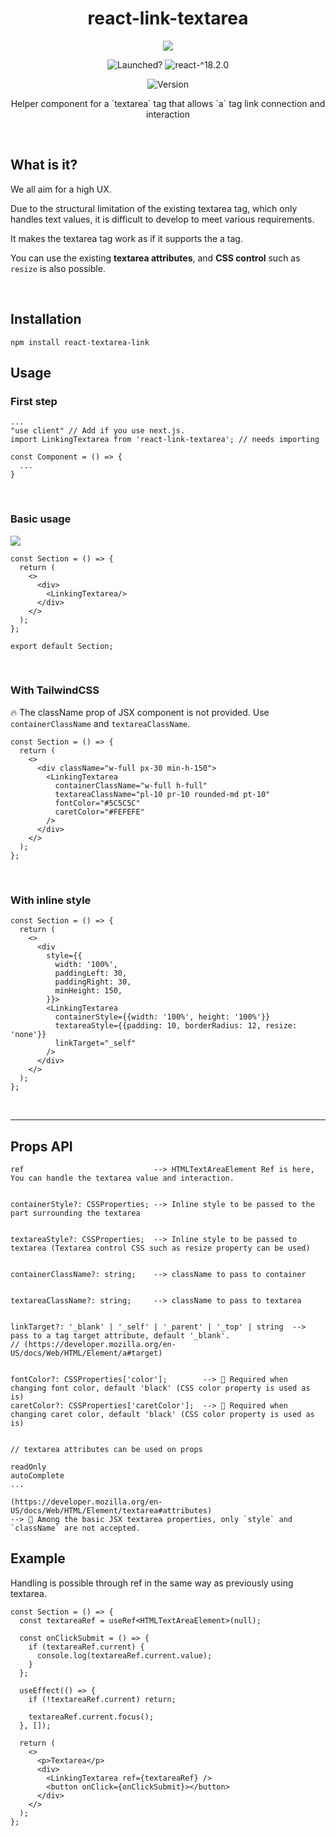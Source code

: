 <h1 align="center">react-link-textarea</h1>
  
<p align="center">
<img src="https://github.com/Hal-ang/react-link-textarea/assets/68503014/c1a279f1-bb73-425d-a50e-718325c16657" />

<p align="center">
<img alt="Launched?" src="https://img.shields.io/badge/typescript-yes-green.svg" />
<img alt="react-^18.2.0" src="https://img.shields.io/badge/react-^18.2.0-3f72af" />
</p>

<p align="center">
<img alt="Version" src="https://img.shields.io/badge/version-v1.1.3-blue.svg?cacheSeconds=2592000" />

<br>
<p align="center">Helper component for a `textarea` tag that allows `a` tag link connection and interaction</p>

<br>

## What is it?

We all aim for a high UX.

Due to the structural limitation of the existing textarea tag, which only handles text values, it is difficult to develop to meet various requirements.

It makes the textarea tag work as if it supports the a tag.

You can use the existing **textarea attributes**, and **CSS control** such as `resize` is also possible.

<br>

## Installation

```
npm install react-textarea-link
```

## Usage

### First step

```JSX
...
"use client" // Add if you use next.js.
import LinkingTextarea from 'react-link-textarea'; // needs importing

const Component = () => {
  ...
}
```

<br>

### Basic usage

<img src="https://github.com/codestates/soundWave_Server/assets/68503014/4739a9fc-e97e-4bbf-a0da-702509f7a33a"/>

<br>

```JSX
const Section = () => {
  return (
    <>
      <div>
        <LinkingTextarea/>
      </div>
    </>
  );
};

export default Section;
```

<br>

### With TailwindCSS

🔥 The className prop of JSX component is not provided.
Use `containerClassName` and `textareaClassName`.

```JSX
const Section = () => {
  return (
    <>
      <div className="w-full px-30 min-h-150">
        <LinkingTextarea
          containerClassName="w-full h-full"
          textareaClassName="pl-10 pr-10 rounded-md pt-10"
          fontColor="#5C5C5C"
          caretColor="#FEFEFE"
        />
      </div>
    </>
  );
};
```

<br>

### With inline style

```JSX
const Section = () => {
  return (
    <>
      <div
        style={{
          width: '100%',
          paddingLeft: 30,
          paddingRight: 30,
          minHeight: 150,
        }}>
        <LinkingTextarea
          containerStyle={{width: '100%', height: '100%'}}
          textareaStyle={{padding: 10, borderRadius: 12, resize: 'none'}}
          linkTarget="_self"
        />
      </div>
    </>
  );
};
```

<br>

---

## Props API

```
ref                             --> HTMLTextAreaElement Ref is here, You can handle the textarea value and interaction.


containerStyle?: CSSProperties; --> Inline style to be passed to the part surrounding the textarea


textareaStyle?: CSSProperties;  --> Inline style to be passed to textarea (Textarea control CSS such as resize property can be used)


containerClassName?: string;    --> className to pass to container


textareaClassName?: string;     --> className to pass to textarea


linkTarget?: '_blank' | '_self' | '_parent' | '_top' | string  --> pass to a tag target attribute, default '_blank'.
// (https://developer.mozilla.org/en-US/docs/Web/HTML/Element/a#target)


fontColor?: CSSProperties['color'];        --> 🚨 Required when changing font color, default 'black' (CSS color property is used as is)
caretColor?: CSSProperties['caretColor'];  --> 🚨 Required when changing caret color, default 'black' (CSS color property is used as is)


// textarea attributes can be used on props

readOnly
autoComplete
...

(https://developer.mozilla.org/en-US/docs/Web/HTML/Element/textarea#attributes)
--> 🚨 Among the basic JSX textarea properties, only `style` and `className` are not accepted.

```

## Example

Handling is possible through ref in the same way as previously using textarea.

```JSX
const Section = () => {
  const textareaRef = useRef<HTMLTextAreaElement>(null);

  const onClickSubmit = () => {
    if (textareaRef.current) {
      console.log(textareaRef.current.value);
    }
  };

  useEffect(() => {
    if (!textareaRef.current) return;

    textareaRef.current.focus();
  }, []);

  return (
    <>
      <p>Textarea</p>
      <div>
        <LinkingTextarea ref={textareaRef} />
        <button onClick={onClickSubmit}></button>
      </div>
    </>
  );
};
```
